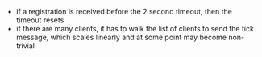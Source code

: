 * if a registration is received before the 2 second timeout, then the timeout resets
* if there are many clients, it has to walk the list of clients to send the tick message, which scales linearly and at some point may become non-trivial
